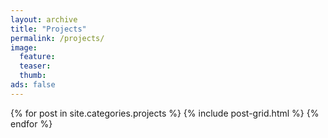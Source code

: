 ```yaml
---
layout: archive
title: "Projects"
permalink: /projects/
image:
  feature:
  teaser:
  thumb:
ads: false  
---
```


<div class="tiles">
{% for post in site.categories.projects %}
	{% include post-grid.html %}
{% endfor %}
</div><!-- /.tiles -->
